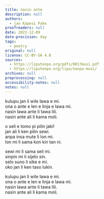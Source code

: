 ```yaml
---
title: nasin ante
description: null
authors:
  - jan Kapesi Pake
proofreaders: null
date: 2022-12-09
date-precision: day
tags:
  - poetry
original: null
license: CC-BY-SA 4.0
sources:
  - https://liputenpo.org/pdfs/0017musi.pdf
  - https://liputenpo.org/lipu/nanpa-musi/
archives: null
preprocessing: null
accessibility-notes: null
notes: null
---
```


kulupu jan li wile lawa e mi.  
ona o ante e len e linja e lawa mi.  
nasin lawa ante li tawa lili.  
nasin ante ali li kama moli.

o seli e tomo pi pilin jaki!  
jan ali li ken pilin sewi.  
anpa insa mute li lon mi.  
lon mi li sama kon kin tan ni.

sewi mi li sama seli mi.  
sinpin mi li sijelo sin.  
selo suno li sike e mi.  
oko jan li ken taso lukin.

kulupu jan li wile lawa e mi.  
ona o ante e len e linja e lawa mi.  
nasin lawa ante li tawa lili.  
nasin ante ali li kama moli.
